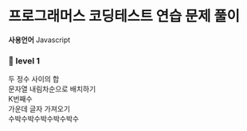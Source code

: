 # 프로그래머스 코딩테스트 연습 문제 풀이

**사용언어** Javascript

### 🧩 level 1
두 정수 사이의 합</br>
문자열 내림차순으로 배치하기</br>
K번째수</br>
가운데 글자 가져오기</br>
수박수박수박수박수박수</br>

